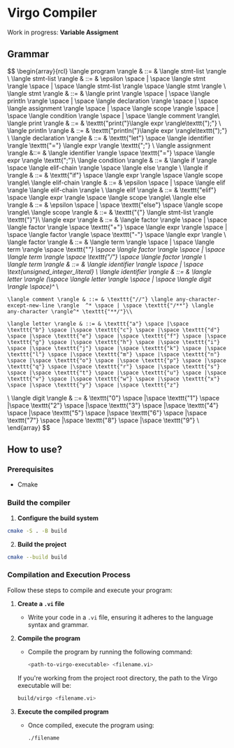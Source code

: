  # Virgo Compiler

Work in progress:
**Variable Assigment**
  
## Grammar

$$
\begin{array}{rcl}
    \langle program \rangle & ::= & \langle stmt-list \rangle \\
    \langle stmt-list \rangle & ::= & \epsilon \space | \space \langle stmt \rangle \space  | \space \langle stmt-list \rangle \space \langle stmt \rangle \\
    \langle stmt \rangle & ::= & \langle print \rangle  \space | \space \langle println \rangle \space | \space \langle declaration \rangle \space | \space \langle assignment \rangle \space | \space \langle scope \rangle \space | \space \langle condition \rangle \space | \space \langle comment \rangle\\
    \langle print \rangle & ::= & \texttt{"print("}\langle expr \rangle\texttt{");"} \\
    \langle println \rangle & ::= & \texttt{"println("}\langle expr \rangle\texttt{");"} \\
    \langle declaration \rangle & ::= & \texttt{"let"} \space \langle identifier \rangle \texttt{"="} \langle expr \rangle \texttt{";"}   \\
    \langle assignment \rangle  &::= & \langle identifier \rangle \space \texttt{"="} \space \langle expr \rangle \texttt{";"}\\
    \langle condition \rangle & ::= & \langle if \rangle \space \langle elif-chain \rangle  \space \langle else \rangle \\
    \langle if \rangle & ::= & \texttt{"if"} \space \langle expr \rangle \space \langle scope \rangle\\
    \langle elif-chain \rangle & ::= & \epsilon \space | 
  \space \langle elif \rangle \langle elif-chain \rangle \\
    \langle elif \rangle & ::= & \texttt{"elif"} \space \langle expr \rangle \space \langle scope \rangle\\
    \langle else \rangle & ::= & \epsilon \space | \space \texttt{"else"} \space \langle scope \rangle\\
   \langle scope \rangle & ::= & \texttt{"\{"} \langle stmt-list \rangle \texttt{"\}"}\\
    \langle expr \rangle & ::= & \langle factor \rangle  \space | \space \langle factor \rangle \space \texttt{"+"} \space \langle expr \rangle \space | \space \langle factor \rangle \space \texttt{"-"} \space \langle expr \rangle \\
    \langle factor \rangle & ::= & \langle term \rangle \space | \space \langle term \rangle \space \texttt{"*"} \space  \langle factor \rangle  \space | \space \langle term \rangle \space \texttt{"/"} \space \langle factor \rangle  \\
    \langle term \rangle & ::= &  \langle identifier \rangle \space | \space \text{unsigned\_integer\_literal} \\
    \langle identifier \rangle & ::= & \langle letter \rangle (\space \langle letter \rangle \space | \space \langle digit \rangle \space)^* \\
    
    \langle comment \rangle & ::= & \texttt{"//"} \langle any-character-except-new-line \rangle  ^* \space | \space \texttt{"/**"} \langle any-character \rangle^* \texttt{"**/"}\\

    \langle letter \rangle & ::= & \texttt{"a"} \space |\space \texttt{"b"} \space |\space \texttt{"c"} \space |\space \texttt{"d"} \space |\space \texttt{"e"} \space |\space \texttt{"f"} \space |\space \texttt{"g"} \space |\space \texttt{"h"} \space |\space \texttt{"i"} \space |\space \texttt{"j"} \space |\space \texttt{"k"} \space |\space \texttt{"l"} \space |\space \texttt{"m"} \space |\space \texttt{"n"} \space |\space \texttt{"o"} \space |\space \texttt{"p"} \space |\space \texttt{"q"} \space |\space \texttt{"r"} \space |\space \texttt{"s"} \space |\space \texttt{"t"} \space |\space \texttt{"u"} \space |\space \texttt{"v"} \space |\space \texttt{"w"} \space |\space \texttt{"x"} \space |\space \texttt{"y"} \space |\space \texttt{"z"}
  \\
  \langle digit \rangle & ::= & \texttt{"0"} \space |\space \texttt{"1"} \space |\space \texttt{"2"} \space |\space \texttt{"3"} \space |\space \texttt{"4"} \space |\space \texttt{"5"} \space |\space \texttt{"6"} \space |\space \texttt{"7"} \space |\space \texttt{"8"} \space |\space \texttt{"9"}
\\
\end{array}
$$

## How to use?

### Prerequisites

- Cmake

### Build the compiler

1. **Configure the build system**

```bash
cmake -S . -B build
```

2. **Build the project**

```bash
cmake --build build
```

### Compilation and Execution Process

Follow these steps to compile and execute your program:

1. **Create a `.vi` file**

   - Write your code in a `.vi` file, ensuring it adheres to the language syntax and grammar.

2. **Compile the program**

   - Compile the program by running the following command:
     ```bash
     <path-to-virgo-executable> <filename.vi>
     ```

   If you're working from the project root directory, the path to the Virgo executable will be:

   ```bash
   build/virgo <filename.vi>
   ```

3. **Execute the compiled program**
   - Once compiled, execute the program using:
     ```bash
     ./filename
     ```

